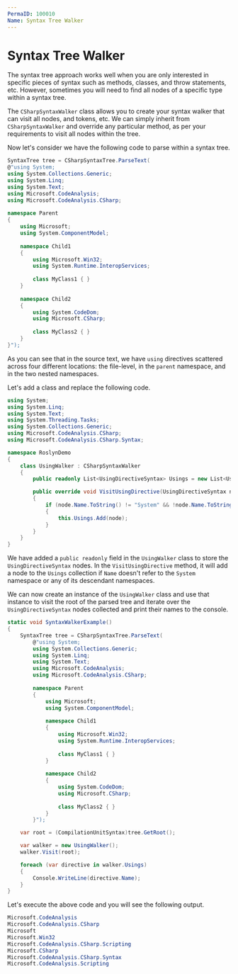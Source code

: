 ```yaml
---
PermaID: 100010
Name: Syntax Tree Walker
---
```


# Syntax Tree Walker

The syntax tree approach works well when you are only interested in specific pieces of syntax such as methods, classes, and throw statements, etc. However, sometimes you will need to find all nodes of a specific type within a syntax tree. 

The `CSharpSyntaxWalker` class allows you to create your syntax walker that can visit all nodes, and tokens, etc. We can simply inherit from `CSharpSyntaxWalker` and override any particular method, as per your requirements to visit all nodes within the tree. 

Now let's consider we have the following code to parse within a syntax tree.

```csharp
SyntaxTree tree = CSharpSyntaxTree.ParseText(
@"using System;
using System.Collections.Generic;
using System.Linq;
using System.Text;
using Microsoft.CodeAnalysis;
using Microsoft.CodeAnalysis.CSharp;
 
namespace Parent
{
    using Microsoft;
    using System.ComponentModel;
 
    namespace Child1
    {
        using Microsoft.Win32;
        using System.Runtime.InteropServices;
 
        class MyClass1 { }
    }
 
    namespace Child2
    {
        using System.CodeDom;
        using Microsoft.CSharp;
 
        class MyClass2 { }
    }
}");
```

As you can see that in the source text, we have `using` directives scattered across four different locations: the file-level, in the `parent` namespace, and in the two nested namespaces.

Let's add a class and replace the following code.

```csharp
using System;
using System.Linq;
using System.Text;
using System.Threading.Tasks;
using System.Collections.Generic;
using Microsoft.CodeAnalysis.CSharp;
using Microsoft.CodeAnalysis.CSharp.Syntax;

namespace RoslynDemo
{
    class UsingWalker : CSharpSyntaxWalker
    {
        public readonly List<UsingDirectiveSyntax> Usings = new List<UsingDirectiveSyntax>();

        public override void VisitUsingDirective(UsingDirectiveSyntax node)
        {
            if (node.Name.ToString() != "System" && !node.Name.ToString().StartsWith("System."))
            {
                this.Usings.Add(node);
            }
        }
    }
}
```

We have added a `public readonly` field in the `UsingWalker` class to store the `UsingDirectiveSyntax` nodes. In the `VisitUsingDirective` method, it will add a node to the `Usings` collection if `Name` doesn't refer to the `System` namespace or any of its descendant namespaces.

We can now create an instance of the `UsingWalker` class and use that instance to visit the root of the parsed tree and iterate over the `UsingDirectiveSyntax` nodes collected and print their names to the console.

```csharp
static void SyntaxWalkerExample()
{
    SyntaxTree tree = CSharpSyntaxTree.ParseText(
        @"using System;
        using System.Collections.Generic;
        using System.Linq;
        using System.Text;
        using Microsoft.CodeAnalysis;
        using Microsoft.CodeAnalysis.CSharp;
         
        namespace Parent
        {
            using Microsoft;
            using System.ComponentModel;
         
            namespace Child1
            {
                using Microsoft.Win32;
                using System.Runtime.InteropServices;
         
                class MyClass1 { }
            }
         
            namespace Child2
            {
                using System.CodeDom;
                using Microsoft.CSharp;
         
                class MyClass2 { }
            }
        }");

    var root = (CompilationUnitSyntax)tree.GetRoot();

    var walker = new UsingWalker();
    walker.Visit(root);

    foreach (var directive in walker.Usings)
    {
        Console.WriteLine(directive.Name);
    }
}
```

Let's execute the above code and you will see the following output.

```csharp
Microsoft.CodeAnalysis
Microsoft.CodeAnalysis.CSharp
Microsoft
Microsoft.Win32
Microsoft.CodeAnalysis.CSharp.Scripting
Microsoft.CSharp
Microsoft.CodeAnalysis.CSharp.Syntax
Microsoft.CodeAnalysis.Scripting
```
